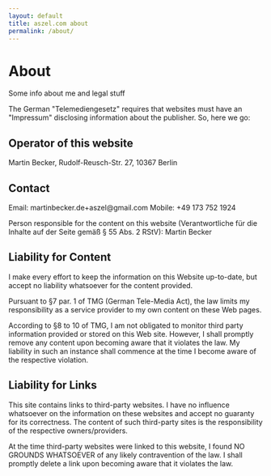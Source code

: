 ```yaml
---
layout: default
title: aszel.com about
permalink: /about/
---
```


<h1 class="post-title">About</h1>
<p class="post-title-sub">Some info about me and legal stuff<p>
The German "Telemediengesetz" requires that websites must have an "Impressum" disclosing information about the publisher. So, here we go:

<h2>Operator of this website</h2>
Martin Becker, Rudolf-Reusch-Str. 27, 10367 Berlin

<h2>Contact</h2>
Email: martinbecker.de+aszel@gmail.com
Mobile: +49 173 752 1924

Person responsible for the content on this website (Verantwortliche für die Inhalte auf der Seite gemäß § 55 Abs. 2 RStV): Martin Becker

<h2>Liability for Content</h2>
I make every effort to keep the information on this Website up-to-date, but accept no liability whatsoever for the content provided.

Pursuant to §7 par. 1 of TMG (German Tele-Media Act), the law limits my responsibility as a service provider to my own content on these Web pages.

According to §8 to 10 of TMG, I am not obligated to monitor third party information provided or stored on this Web site. However, I shall promptly remove any content upon becoming aware that it violates the law. My liability in such an instance shall commence at the time I become aware of the respective violation.

<h2>Liability for Links</h2>
This site contains links to third-party websites. I have no influence whatsoever on the information on these websites and accept no guaranty for its correctness. The content of such third-party sites is the responsibility of the respective owners/providers.

At the time third-party websites were linked to this website, I found NO GROUNDS WHATSOEVER of any likely contravention of the law. I shall promptly delete a link upon becoming aware that it violates the law.
